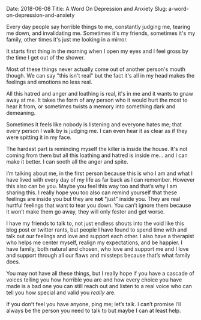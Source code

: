 Date: 2018-06-08
Title: A Word On Depression and Anxiety
Slug: a-word-on-depression-and-anxiety

Every day people say horrible things to me,  constantly judging me, tearing me down, and invalidating me. Sometimes it's my friends, sometimes it's my family, other times it's just me looking in a mirror.

It starts first thing in the morning when I open my eyes and I feel gross by the time I get out of the shower.

Most of these things never actually come out of another person's mouth though. We can say "this isn't real" but the fact it's all in my head makes the feelings and emotions no less real.

All this hatred and anger and loathing is real, it's in me and it wants to gnaw away at me. It takes the form of any person who it would hurt the most to hear it from, or sometimes twists a memory into something dark and demeaning.

Sometimes it feels like nobody is listening and everyone hates me; that every person I walk by is judging me. I can even hear it as clear as if they were spitting it in my face.

The hardest part is reminding myself the killer is inside the house. It's not coming from them but all this loathing and hatred is inside me... and I can make it better. I can sooth all the anger and spite.

I’m talking about me, in the first person because this is who I am and what I have lived with every day of my life as far back as I can remember. However this also can be you. Maybe you feel this way too and that’s why I am sharing this. I really hope you too also can remind yourself that these feelings are inside you but they are **not** “just” inside you. They are real hurtful feelings that want to tear you down. You can’t ignore them because it won’t make them go away, they will only fester and get worse.

I have my friends to talk to, not just endless shouts into the void like this blog post or twitter rants, but people I have found to spend time with and talk out our feelings and love and support each other. I also have a therapist who helps me center myself, realign my expectations, and be happier. I have family, both natural and chosen, who love and support me and I love and support through all our flaws and missteps because that’s what family does.

You may not have all these things, but I really hope if you have a cascade of voices telling you how horrible you are and how every choice you have made is a bad one you can still reach out and listen to a real voice who can tell you how special and valid you _really_ are.

If you don’t feel you have anyone, ping me; let’s talk. I can’t promise I’ll always be the person you need to talk to but maybe I can at least help.
